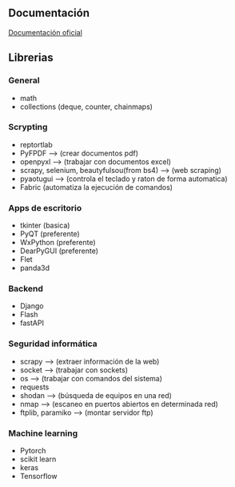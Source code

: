 ## Documentación
[Documentación oficial](https://docs.python.org/es/3/tutorial/)
## Librerias
### General
+ math
+ collections (deque, counter, chainmaps)

### Scrypting
+ reptortlab
+ PyFPDF --> (crear documentos pdf)
+ openpyxl --> (trabajar con documentos excel)
+ scrapy, selenium, beautyfulsou(from bs4) --> (web scraping)
+ pyaotugui --> (controla el teclado y raton de forma automatica)
+ Fabric (automatiza la ejecución de comandos)

### Apps de escritorio
+ tkinter (basica)
+ PyQT (preferente)
+ WxPython (preferente)
+ DearPyGUI (preferente)
+ Flet
+ panda3d

### Backend
+ Django
+ Flash
+ fastAPI

### Seguridad informática
+ scrapy --> (extraer información de la web)
+ socket --> (trabajar con sockets)
+ os --> (trabajar con comandos del sistema)
+ requests
+ shodan --> (búsqueda de equipos en una red)
+ nmap --> (escaneo en puertos abiertos en determinada red)
+ ftplib, paramiko --> (montar servidor ftp)

### Machine learning
+ Pytorch
+ scikit learn
+ keras
+ Tensorflow